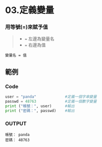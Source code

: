# 03.定義變量
### 用等號(=)來賦予值
>+ `=` 左邊為變量名
>+ `=` 右邊為值
```
變量名 = 值
```
## 範例 
### Code
```python
user = "panda"             #定義一個字串變量
passwd = 48763             #定義一個數字變量
print ("帳號：", user)      #輸出
print ("密碼：", passwd)    #輸出
```
### OUTPUT
```
帳號： panda
密碼： 48763
```
